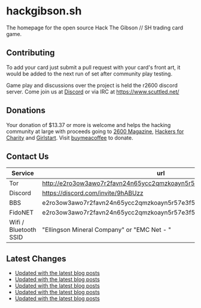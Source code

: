 # hackgibson.sh
The homepage for the open source Hack The Gibson // SH trading card game.


## Contributing

To add your card just submit a pull request with your card's front art, it would be added to the next run of set after community play testing.

Game play and discussions over the project is held the r2600 discord server. Come join us at [Discord](https://discord.com/invite/9hABUzz) or via IRC at https://www.scuttled.net/


## Donations

Your donation of $13.37 or more is welcome and helps the hacking community at large with proceeds going to [2600 Magazine](https://2600.com/), [Hackers for Charity](https://hackersforcharity.org) and [Girlstart](https://girlstart.org).  Visit [buymeacoffee](https://www.buymeacoffee.com/hackgibson.sh) to donate.


## Contact Us

Service | url
-|-
Tor | http://e2ro3ow3awo7r2favn24n65ycc2qmzkoayn5r57e3f56nvjwdcgg32ad.onion
Discord | https://discord.com/invite/9hABUzz
BBS | e2ro3ow3awo7r2favn24n65ycc2qmzkoayn5r57e3f56nvjwdcgg32ad.onion:23
FidoNET | e2ro3ow3awo7r2favn24n65ycc2qmzkoayn5r57e3f56nvjwdcgg32ad.onion:24554
Wifi / Bluetooth SSID | "Ellingson Mineral Company" or "EMC Net - <fidonet address>"

## Latest Changes
<!-- BLOG-POST-LIST:START -->
- [Updated with the latest blog posts](https://github.com/DFW2600/hackgibson.sh/commit/8d1a0459c9e4bfac0899579f7e7c49ed85254c22)
- [Updated with the latest blog posts](https://github.com/DFW2600/hackgibson.sh/commit/1c1d176dca7e05642232e200fad8b4a28d605f64)
- [Updated with the latest blog posts](https://github.com/DFW2600/hackgibson.sh/commit/f20f4cb777ebbf8d1e6ab993d74d5cf6caac195e)
- [Updated with the latest blog posts](https://github.com/DFW2600/hackgibson.sh/commit/6a35b134d8df4f18ce0b454ef00b26ce416e2833)
- [Updated with the latest blog posts](https://github.com/DFW2600/hackgibson.sh/commit/0eeb854707a7f05f4fd44fec23d6e710c88c589f)
<!-- BLOG-POST-LIST:END -->
